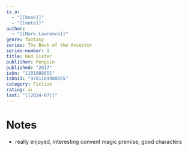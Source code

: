 ```yaml
---
is_a:
  - "[[book]]"
  - "[[note]]"
author:
  - "[[Mark Lawrence]]"
genre: fantasy
series: The Book of the Ancestor
series-number: 1
title: Red Sister
publisher: Penguin
published: "2017"
isbn: "1101988851"
isbn13: "9781101988855"
category: Fiction
rating: 👍
last: "[[2024-07]]"
---
```

# Notes
- really enjoyed, interesting convent magic premise, good characters

